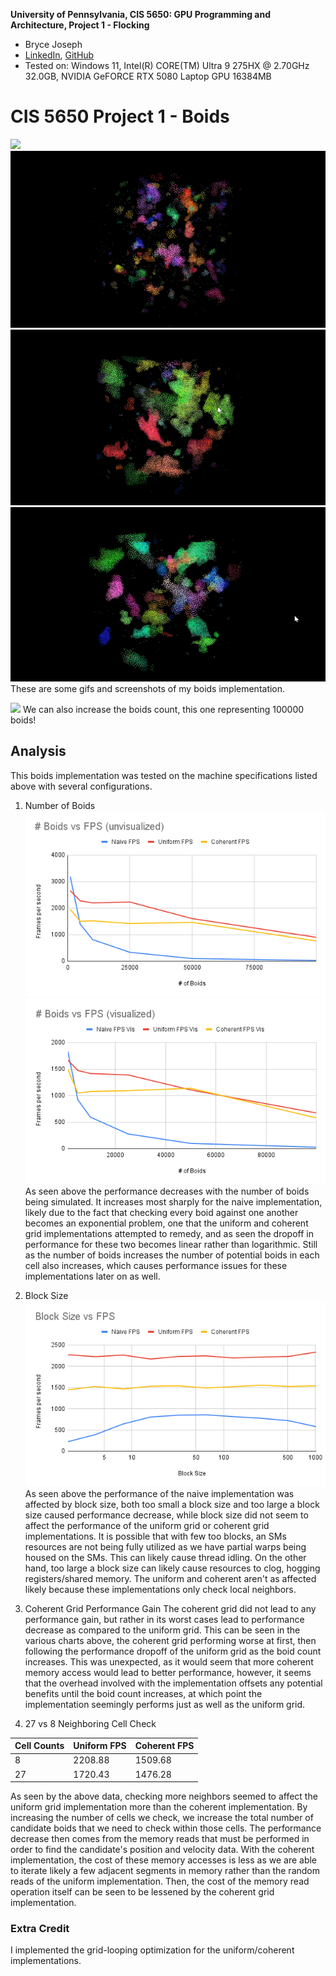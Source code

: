 **University of Pennsylvania, CIS 5650: GPU Programming and Architecture,
Project 1 - Flocking**

* Bryce Joseph
* [LinkedIn](https://www.linkedin.com/in/brycejoseph/), [GitHub](https://github.com/brycej217)
* Tested on: Windows 11, Intel(R) CORE(TM) Ultra 9 275HX @ 2.70GHz 32.0GB, NVIDIA GeFORCE RTX 5080 Laptop GPU 16384MB

# CIS 5650 Project 1 - Boids
![](images/20000.gif)
![](images/boids.png)
![](images/boids2.png)
![](images/boids3.png)
These are some gifs and screenshots of my boids implementation.

![](images/100000.gif)
We can also increase the boids count, this one representing 100000 boids!

## Analysis
This boids implementation was tested on the machine specifications listed above with several configurations.

1. Number of Boids
![](images/chart1.png)
![](images/chart2.png)
As seen above the performance decreases with the number of boids being simulated. It increases most sharply for the naive implementation, likely due to the fact that checking every boid against one another becomes an exponential problem, 
one that the uniform and coherent grid implementations attempted to remedy, and as seen the dropoff in performance for these two becomes linear rather than logarithmic. Still as the number of boids increases the number of potential boids in 
each cell also increases, which causes performance issues for these implementations later on as well.

2. Block Size
![](images/chart3.png)
As seen above the performance of the naive implementation was affected by block size, both too small a block size and too large a block size caused performance decrease, while block size did not seem to affect the performance of the uniform grid 
or coherent grid implementations. It is possible that with few too blocks, an SMs resources are not being fully utilized as we have partial warps being housed on the SMs. This can likely cause thread idling. On the other hand, too large a block size 
can likely cause resources to clog, hogging registers/shared memory. The uniform and coherent aren't as affected likely because these implementations only check local neighbors.

3. Coherent Grid Performance Gain
The coherent grid did not lead to any performance gain, but rather in its worst cases lead to performance decrease as compared to the uniform grid. This can be seen in the various charts above, the coherent grid performing worse at first, 
then following the performance dropoff of the uniform grid as the boid count increases. This was unexpected, as it would seem that more coherent memory access would lead to better performance, however, it seems that the overhead involved with 
the implementation offsets any potential benefits until the boid count increases, at which point the implementation seemingly performs just as well as the uniform grid.

4. 27 vs 8 Neighboring Cell Check

| Cell Counts | Uniform FPS | Coherent FPS |
|-------------|-------------|--------------|
| 8           | 2208.88     | 1509.68      |
| 27          | 1720.43     | 1476.28      |

As seen by the above data, checking more neighbors seemed to affect the uniform grid implementation more than the coherent implementation. By increasing the number of cells we check, we increase the total number of candidate boids that we need to check 
within those cells. The performance decrease then comes from the memory reads that must be performed in order to find the candidate's position and velocity data. With the coherent implementation, the cost of these memory accesses is less as we are able to 
iterate likely a few adjacent segments in memory rather than the random reads of the uniform implementation. Then, the cost of the memory read operation itself can be seen to be lessened by the coherent grid implementation.

### Extra Credit
I implemented the grid-looping optimization for the uniform/coherent implementations.